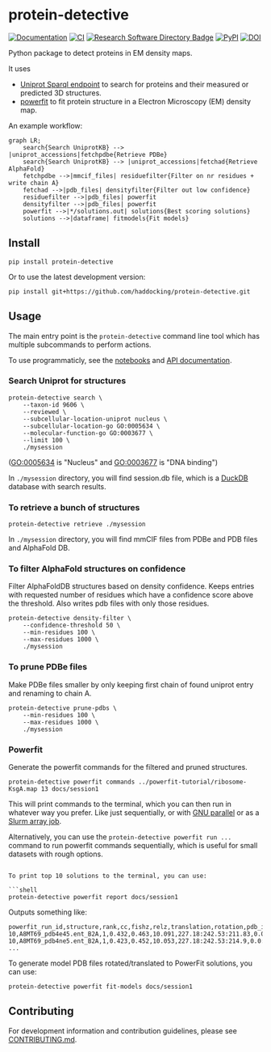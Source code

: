 # protein-detective

[![Documentation](https://img.shields.io/badge/Documentation-bonvinlab.org-blue?style=flat-square&logo=gitbook)](https://www.bonvinlab.org/protein-detective/)
[![CI](https://github.com/haddocking/protein-detective/actions/workflows/ci.yml/badge.svg)](https://github.com/haddocking/protein-detective/actions/workflows/ci.yml)
[![Research Software Directory Badge](https://img.shields.io/badge/rsd-00a3e3.svg)](https://www.research-software.nl/software/protein-detective)
[![PyPI](https://img.shields.io/pypi/v/protein-detective)](https://pypi.org/project/protein-detective/)
[![DOI](https://zenodo.org/badge/DOI/10.5281/zenodo.15632658.svg)](https://doi.org/10.5281/zenodo.15632658)

Python package to detect proteins in EM density maps.

It uses

- [Uniprot Sparql endpoint](https://sparql.uniprot.org/) to search for proteins and their measured or predicted 3D structures.
- [powerfit](https://pypi.org/project/powerfit-em/) to fit protein structure in a Electron Microscopy (EM) density map.

An example workflow:

```mermaid
graph LR;
    search{Search UniprotKB} --> |uniprot_accessions|fetchpdbe{Retrieve PDBe}
    search{Search UniprotKB} --> |uniprot_accessions|fetchad{Retrieve AlphaFold}
    fetchpdbe -->|mmcif_files| residuefilter{Filter on nr residues + write chain A}
    fetchad -->|pdb_files| densityfilter{Filter out low confidence}
    residuefilter -->|pdb_files| powerfit
    densityfilter -->|pdb_files| powerfit
    powerfit -->|*/solutions.out| solutions{Best scoring solutions}
    solutions -->|dataframe| fitmodels{Fit models}
```

## Install

```shell
pip install protein-detective
```

Or to use the latest development version:
```
pip install git+https://github.com/haddocking/protein-detective.git
```

## Usage

The main entry point is the `protein-detective` command line tool which has multiple subcommands to perform actions.


To use programmaticly, see the [notebooks](docs/notebooks) and [API documentation](https://www.bonvinlab.org/protein-detective/autoapi/summary/).

### Search Uniprot for structures

```shell
protein-detective search \
    --taxon-id 9606 \
    --reviewed \
    --subcellular-location-uniprot nucleus \
    --subcellular-location-go GO:0005634 \
    --molecular-function-go GO:0003677 \
    --limit 100 \
    ./mysession
```
([GO:0005634](https://www.ebi.ac.uk/QuickGO/term/GO:0005634) is "Nucleus" and [GO:0003677](https://www.ebi.ac.uk/QuickGO/term/GO:0003677) is  "DNA binding")

In `./mysession` directory, you will find session.db file, which is a [DuckDB](https://duckdb.org/) database with search results.

### To retrieve a bunch of structures

```shell
protein-detective retrieve ./mysession
```

In `./mysession` directory, you will find mmCIF files from PDBe and PDB files and AlphaFold DB.

### To filter AlphaFold structures on confidence

Filter AlphaFoldDB structures based on density confidence.
Keeps entries with requested number of residues which have a confidence score above the threshold.
Also writes pdb files with only those residues.

```shell
protein-detective density-filter \
    --confidence-threshold 50 \
    --min-residues 100 \
    --max-residues 1000 \
    ./mysession
```

### To prune PDBe files

Make PDBe files smaller by only keeping first chain of found uniprot entry and renaming to chain A.

```shell
protein-detective prune-pdbs \
    --min-residues 100 \
    --max-residues 1000 \
    ./mysession
```

### Powerfit

Generate the powerfit commands for the filtered and pruned structures.

```shell
protein-detective powerfit commands ../powerfit-tutorial/ribosome-KsgA.map 13 docs/session1
```
This will print commands to the terminal, which you can then run in whatever way you prefer.
Like just sequentially, or with [GNU parallel](https://www.gnu.org/software/parallel/) or as a [Slurm array job](https://slurm.schedmd.com/job_array.html).

Alternatively, you can use the `protein-detective powerfit run ...` command to run powerfit commands sequentially, which is useful for small datasets with rough options.

```shell

To print top 10 solutions to the terminal, you can use:

```shell
protein-detective powerfit report docs/session1
```

Outputs something like:

```
powerfit_run_id,structure,rank,cc,fishz,relz,translation,rotation,pdb_id,pdb_file,uniprot_acc
10,A8MT69_pdb4e45.ent_B2A,1,0.432,0.463,10.091,227.18:242.53:211.83,0.0:1.0:1.0:0.0:0.0:1.0:1.0:0.0:0.0,4E45,docs/session1/single_chain/A8MT69_pdb4e45.ent_B2A.pdb,A8MT69
10,A8MT69_pdb4ne5.ent_B2A,1,0.423,0.452,10.053,227.18:242.53:214.9,0.0:-0.0:-0.0:-0.604:0.797:0.0:0.797:0.604:0.0,4NE5,docs/session1/single_chain/A8MT69_pdb4ne5.ent_B2A.pdb,A8MT69
...
```

To generate model PDB files rotated/translated to PowerFit solutions, you can use:

```shell
protein-detective powerfit fit-models docs/session1
```

## Contributing

For development information and contribution guidelines, please see [CONTRIBUTING.md](CONTRIBUTING.md).
